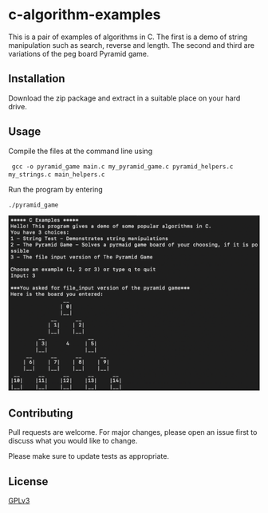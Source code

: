 # c-algorithm-examples

This is a pair of examples of algorithms in C.
The first is a demo of string manipulation such as search, reverse and length.
The second and third are variations of the peg board Pyramid game.


## Installation

Download the zip package and extract in a suitable place on your hard drive.

## Usage

Compile the files at the command line using
```
 gcc -o pyramid_game main.c my_pyramid_game.c pyramid_helpers.c my_strings.c main_helpers.c
```
Run the program by entering
```
./pyramid_game
```
![screenshot of running pyramid game](admin/images/running_pyramid_game.png)
## Contributing
Pull requests are welcome. For major changes, please open an issue first to discuss what you would like to change.

Please make sure to update tests as appropriate.

## License
[GPLv3](https://choosealicense.com/licenses/gpl-3.0/)
